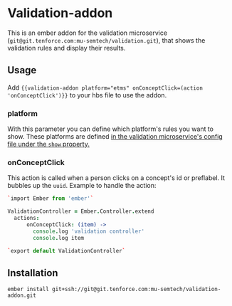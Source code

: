 # Validation-addon

This is an ember addon for the validation microservice (`git@git.tenforce.com:mu-semtech/validation.git`), that shows the validation rules and display their results.

## Usage

Add `{{validation-addon platform="etms" onConceptClick=(action 'onConceptClick')}}` to your hbs file to use the addon.

### platform
With this parameter you can define which platform's rules you want to show. These platforms are defined [in the validation microservice's config file under the `show` property.](https://git.tenforce.com/mu-semtech/validation/blob/master/config/rules.json)

### onConceptClick
This action is called when a person clicks on a concept's id or preflabel. It bubbles up the `uuid`. Example to handle the action:

```coffeescript
`import Ember from 'ember'`

ValidationController = Ember.Controller.extend
  actions:
      onConceptClick: (item) ->
        console.log 'validation controller'
        console.log item

`export default ValidationController`

```

## Installation

`ember install git+ssh://git@git.tenforce.com:mu-semtech/validation-addon.git`
